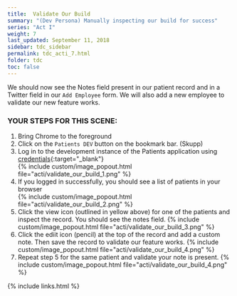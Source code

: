 ```yaml
---
title:  Validate Our Build
summary: "(Dev Persona) Manually inspecting our build for success"
series: "Act I"
weight: 7
last_updated: September 11, 2018
sidebar: tdc_sidebar
permalink: tdc_acti_7.html
folder: tdc
toc: false
---
```


We should now see the Notes field present in our patient record and in a Twitter field in our `Add Employee` form. We will also add a new employee to validate our new feature works.

### YOUR STEPS FOR THIS SCENE:

1. Bring Chrome to the foreground
2. Click on the `Patients DEV` button on the bookmark bar. (Skupp)
3. Log in to the development instance of the Patients application using [credentials](credentials.html){:target="_blank"}  
   {% include custom/image_popout.html file="acti/validate_our_build_1.png" %}
4. If you logged in successfully, you should see a list of patients in your browser  
   {% include custom/image_popout.html file="acti/validate_our_build_2.png" %}
5. Click the view icon (outlined in yellow above) for one of the patients and inspect the record. You should see the notes field.
   {% include custom/image_popout.html file="acti/validate_our_build_3.png" %}
6. Click the ediit icon (pencil) at the top of the record and add a custom note. Then save the record to validate our feature works. 
   {% include custom/image_popout.html file="acti/validate_our_build_4.png" %}
7. Repeat step 5 for the same patient and validate your note is present.
   {% include custom/image_popout.html file="acti/validate_our_build_4.png" %}

{% include links.html %}